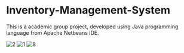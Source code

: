 # Inventory-Management-System
This is a academic group project, developed using Java programming language from Apache Netbeans IDE.

![2](https://user-images.githubusercontent.com/87683353/126260636-c19341ce-8240-4962-bcac-2fc645fc7661.png)
![1](https://user-images.githubusercontent.com/87683353/126260625-5ee850b9-19d5-4f48-b424-300233e46f80.png)
![8](https://user-images.githubusercontent.com/87683353/126260695-cc1fdd39-d81f-4ecd-8975-85f384c4f7a2.png)


